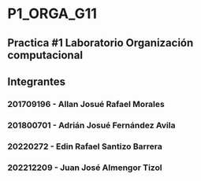 # P1_ORGA_G11

## Practica #1 Laboratorio Organización computacional
## Integrantes

### 201709196 - Allan Josué Rafael Morales
### 201800701 - Adrián Josué Fernández Avila
### 20220272 - Edin Rafael Santizo Barrera
### 202212209 - Juan José Almengor Tizol


